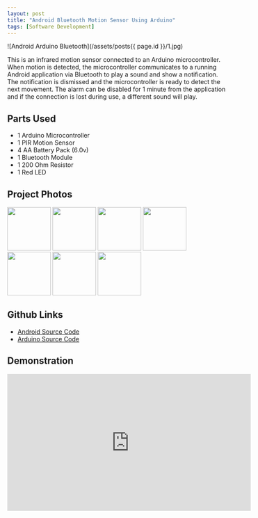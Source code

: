 ```yaml
---
layout: post
title: "Android Bluetooth Motion Sensor Using Arduino"
tags: [Software Development]
---
```


![Android Arduino Bluetooth](/assets/posts{{ page.id }}/1.jpg)

This is an infrared motion sensor connected to an Arduino microcontroller. When motion is detected, the microcontroller communicates to a running Android application via Bluetooth to play a sound and show a notification. The notification is dismissed and the microcontroller is ready to detect the next movement. The alarm can be disabled for 1 minute from the application and if the connection is lost during use, a different sound will play.

## Parts Used
 * 1 Arduino Microcontroller
 * 1 PIR Motion Sensor
 * 4 AA Battery Pack (6.0v)
 * 1 Bluetooth Module
 * 1 200 Ohm Resistor
 * 1 Red LED

## Project Photos
<a href="/assets/posts{{ page.id }}/2.jpg" target="_blank"><img src="/assets/posts{{ page.id }}/2.jpg" width="100"/></a>
<a href="/assets/posts{{ page.id }}/3.jpg" target="_blank"><img src="/assets/posts{{ page.id }}/3.jpg" width="100"/></a>
<a href="/assets/posts{{ page.id }}/4.jpg" target="_blank"><img src="/assets/posts{{ page.id }}/4.jpg" width="100"/></a>
<a href="/assets/posts{{ page.id }}/5.jpg" target="_blank"><img src="/assets/posts{{ page.id }}/5.jpg" width="100"/></a>
<a href="/assets/posts{{ page.id }}/6.jpg" target="_blank"><img src="/assets/posts{{ page.id }}/6.jpg" width="100"/></a>
<a href="/assets/posts{{ page.id }}/7.jpg" target="_blank"><img src="/assets/posts{{ page.id }}/7.jpg" width="100"/></a>
<a href="/assets/posts{{ page.id }}/8.jpg" target="_blank"><img src="/assets/posts{{ page.id }}/8.jpg" width="100"/></a>

## Github Links
* <a href="https://github.com/shane-jansen/portable-security-android" target="_blank">Android Source Code</a>
* <a href="https://github.com/shane-jansen/motion-detector-arduino" target="_blank">Arduino Source Code</a>

## Demonstration
<iframe width="560" height="315" src="https://www.youtube.com/embed/xCMgG10Ez0A" frameborder="0" allowfullscreen></iframe>
